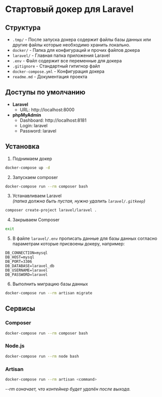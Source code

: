 # Стартовый докер для Laravel

## Структура

- `.tmp/` - После запуска докера содержит файлы базы данных или другие файлы которые необходимо хранить локально.
- `docker/` - Папка для конфигураций и прочих файлов докера
- `laravel/` - Главная папка приложения Laravel
- `.env` - Файл содержит все переменные для докера
- `.gitignore` - Стандартный гитигнор файл
- `docker-compose.yml` - Конфигурация докера
- `readme.md` - Документация проекта

## Доступы по умолчанию
- **Laravel**
  - URL: http://localhost:8000
- **phpMyAdmin** 
  - Dashboard: http://localhost:8181
  - Login: laravel 
  - Password: laravel

## Установка

1. Поднимаем докер

```bash
docker-compose up -d
```

2. Запускаем composer

```bash
docker-compose run --rm composer bash
```

3. Устанавливаем Laravel  
   _(папка должна быть пустая, нужно удалить `laravel/.gitkeep`)_

```bash
composer create-project laravel/laravel .
```

4. Закрываем Composer

```bash
exit
```

5. В файле `laravel/.env` прописать данные для базы данных согласно параметрам которые присвоены докеру, например:

```
DB_CONNECTION=mysql
DB_HOST=mysql
DB_PORT=3306
DB_DATABASE=laravel_db
DB_USERNAME=laravel
DB_PASSWORD=laravel
```

6. Выполнить миграцию базы данных

```bash
docker-compose run --rm artisan migrate
```

## Сервисы

### Composer

```bash
docker-compose run --rm composer bash
```

### Node.js

```bash
docker-compose run --rm node bash
```

### Artisan

```bash
docker-compose run --rm artisan <command>
```

_--rm означает, что контейнер будет удалён после выхода._

